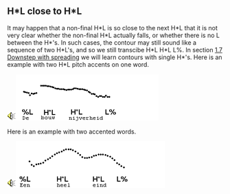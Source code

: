 H\*L close to H\*L
------------------

It may happen that a non-final H\*L is so close to the next H\*L that it is not very clear whether the non-final H\*L actually falls, or whether there is no L between the H\*'s. In such cases, the contour may still sound like a sequence of two H\*L's, and so we still transcibe H\*L H\*L L%. In section [1.7 Downstep with spreading](fall7.htm) we will learn contours with single H\*'s. Here is an example with two H\*L pitch accents on one word.

<div class="audio-example" onclick="play_sound('../audio/048')"><img alt="Play audio" src="../audio.gif" /><img alt="Audio example" src="../audio/gif/048.gif"/></div>

Here is an example with two accented words.

<div class="audio-example" onclick="play_sound('../audio/078a')"><img alt="Play audio" src="../audio.gif" /><img alt="Audio example" src="../audio/gif/078a.gif"/></div>
